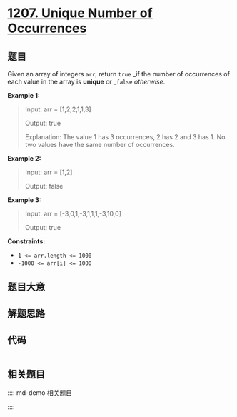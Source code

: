 # [1207. Unique Number of Occurrences](https://leetcode.com/problems/unique-number-of-occurrences)

## 题目

Given an array of integers `arr`, return `true` _if the number of occurrences
of each value in the array is **unique** or _`false` _otherwise_.



**Example 1:**

> Input: arr = [1,2,2,1,1,3]
> 
> Output: true
> 
> Explanation:  The value 1 has 3 occurrences, 2 has 2 and 3 has 1. No two values have the same number of occurrences.

**Example 2:**

> Input: arr = [1,2]
> 
> Output: false

**Example 3:**

> Input: arr = [-3,0,1,-3,1,1,1,-3,10,0]
> 
> Output: true

**Constraints:**

  * `1 <= arr.length <= 1000`
  * `-1000 <= arr[i] <= 1000`


## 题目大意

## 解题思路

## 代码

```javascript

```

## 相关题目

:::: md-demo 相关题目

::::
